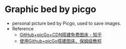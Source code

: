 # Graphic bed by picgo
- personal picture bed by Picgo, used to save images.
- Reference
  - [GitHub+picGo+CDN搭建免费图床 - 知乎](https://zhuanlan.zhihu.com/p/350598351)
  - [使用Github+picGo搭建图床，保姆级教程](https://zhuanlan.zhihu.com/p/489236769)
